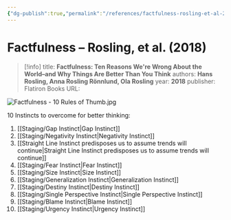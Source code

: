 ```yaml
---
{"dg-publish":true,"permalink":"/references/factfulness-rosling-et-al-2018/"}
---
```



# Factfulness – Rosling, et al. (2018)

> [!info]
> title: **Factfulness: Ten Reasons We're Wrong About the World–and Why Things Are Better Than You Think**
> authors: **Hans Rosling, Anna Rosling Rönnlund, Ola Rosling**
> year: **2018**
> publisher: Flatiron Books
> URL: 




![Factfulness - 10 Rules of Thumb.jpg](/img/user/Attachments/Factfulness%20-%2010%20Rules%20of%20Thumb.jpg)

10 Instincts to overcome for better thinking:
1. [[Staging/Gap Instinct\|Gap Instinct]]
2. [[Staging/Negativity Instinct\|Negativity Instinct]]
3. [[Straight Line Instinct predisposes us to assume trends will continue\|Straight Line Instinct predisposes us to assume trends will continue]]
4. [[Staging/Fear Instinct\|Fear Instinct]]
5. [[Staging/Size Instinct\|Size Instinct]]
6. [[Staging/Generalization Instinct\|Generalization Instinct]]
7. [[Staging/Destiny Instinct\|Destiny Instinct]]
8. [[Staging/Single Perspective Instinct\|Single Perspective Instinct]]
9. [[Staging/Blame Instinct\|Blame Instinct]]
10. [[Staging/Urgency Instinct\|Urgency Instinct]]
